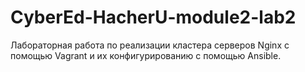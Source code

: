 # CyberEd-HacherU-module2-lab2
Лабораторная работа по реализации кластера серверов Nginx с помощью Vagrant и их конфигурированию с помощью Ansible.
